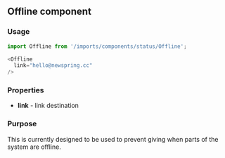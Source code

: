 ## Offline component

### Usage

```js
import Offline from '/imports/components/status/Offline';

<Offline
  link="hello@newspring.cc"
/>
```

### Properties

* **link** - link destination

### Purpose

This is currently designed to be used to prevent giving when parts of the system are offline.
